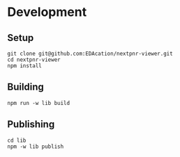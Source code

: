 # Development

## Setup

```shell
git clone git@github.com:EDAcation/nextpnr-viewer.git
cd nextpnr-viewer
npm install
```

## Building

```shell
npm run -w lib build
```

## Publishing

```shell
cd lib
npm -w lib publish
```
